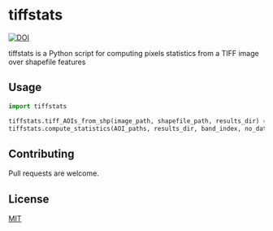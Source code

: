 # tiffstats

[![DOI](https://zenodo.org/badge/199067255.svg)](https://zenodo.org/badge/latestdoi/199067255)

tiffstats is a Python script for computing pixels statistics from a TIFF image
over shapefile features

## Usage

```python
import tiffstats

tiffstats.tiff_AOIs_from_shp(image_path, shapefile_path, results_dir) # writes a tiff for each feature/AOI in shapefile
tiffstats.compute_statistics(AOI_paths, results_dir, band_index, no_data_value) # computes pixel stats for each AOI tiff
```

## Contributing
Pull requests are welcome.

## License
[MIT](https://choosealicense.com/licenses/mit/)
